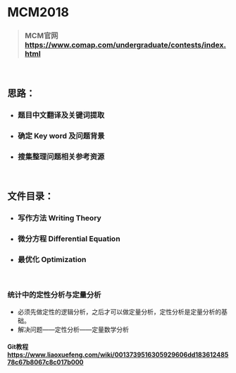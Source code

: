 # MCM2018
> ### MCM官网 https://www.comap.com/undergraduate/contests/index.html 
&nbsp;
&nbsp;
## 思路：
- ### 题目中文翻译及关键词提取
- ### 确定 Key word 及问题背景
- ### 搜集整理问题相关参考资源
&nbsp;
&nbsp;
## 文件目录：
- ### 写作方法 Writing Theory
- ### 微分方程 Differential Equation
- ### 最优化 Optimization
&nbsp;
&nbsp;
### 统计中的定性分析与定量分析
- 必须先做定性的逻辑分析，之后才可以做定量分析，定性分析是定量分析的基础。
- 解决问题——定性分析——定量数学分析

#### Git教程 https://www.liaoxuefeng.com/wiki/0013739516305929606dd18361248578c67b8067c8c017b000 
